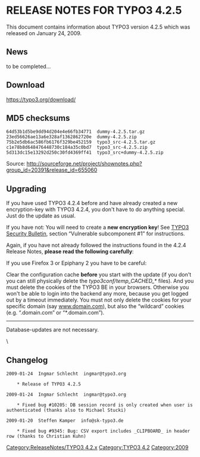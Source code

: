 RELEASE NOTES FOR TYPO3 4.2.5
=============================

This document contains information about TYPO3 version 4.2.5 which was
released on January 24, 2009.

News
----

to be completed...

Download
--------

<https://typo3.org/download/>

MD5 checksums
-------------

    64d53b1d5be9dd94d204e4e66fb34771  dummy-4.2.5.tar.gz
    23ed56626ae13a6e328af1362862720e  dummy-4.2.5.zip
    75b2e5db6ac586fb6176f329be452159  typo3_src-4.2.5.tar.gz
    c1e78b8d648476448730c184a35c0bd7  typo3_src-4.2.5.zip
    5d313dc15e13292d250c30fd4369ff41  typo3_src+dummy-4.2.5.zip

Source:
<http://sourceforge.net/project/shownotes.php?group_id=20391&release_id=655060>

Upgrading
---------

If you have used TYPO3 4.2.4 before and have already created a new
encryption-key with TYPO3 4.2.4, you don't have to do anything special.
Just do the update as usual.

If you have not: You will need to create a **new encryption key**! See
[TYPO3 Security
Bulletin](https://typo3.org/teams/security/security-bulletins/typo3-sa-2009-001/),
section “Vulnerable subcomponent \#1” for instructions.

Again, if you have not already followed the instructions found in the
4.2.4 Release Notes, **please read the following carefully**:

If you use Firefox 3 or Epiphany 2 you have to be careful:

Clear the configuration cache **before** you start with the update (if
you don't you can still physically delete the
*typo3conf/temp\_CACHED\_\** files). And you must delete the cookies of
the TYPO3 BE in your browsers. Otherwise you won't be able to login into
the backend any more, because you get logged out by a timeout
immediately. You must not only delete the cookies for your specific
domain (say www.domain.com), but also the “wildcard” cookies (e.g.
“.domain.com” or “\*.domain.com”).

------------------------------------------------------------------------

Database-updates are not necessary.

\

Changelog
---------

    2009-01-24  Ingmar Schlecht  ingmar@typo3.org

        * Release of TYPO3 4.2.5

    2009-01-24  Ingmar Schlecht  ingmar@typo3.org

        * Fixed bug #10205: DB session record is only created when user is authenticated (thanks also to Michael Stucki)

    2009-01-20  Steffen Kamper  info@sk-typo3.de

        * Fixed bug #9345: Bug: CSV export includes _CLIPBOARD_ in header row (thanks to Christian Kuhn)

[Category:ReleaseNotes/TYPO3
4.2.x](Category:ReleaseNotes/TYPO3_4.2.x "wikilink") [Category:TYPO3
4.2](Category:TYPO3_4.2 "wikilink") <Category:2009>
